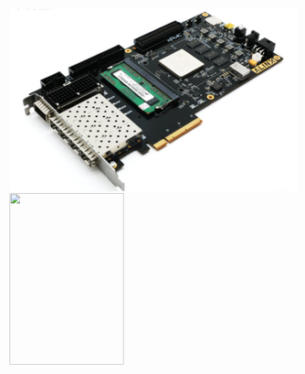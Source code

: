 ![image](https://github.com/rx978871284/Signal-tracking-based-on-LMS/blob/main/image/7k325t.png)<img src="" width = "200" height = "300" alt="" align=center />
